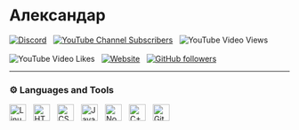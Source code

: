 # Александар
[![Discord](https://img.shields.io/discord/1303335171289907241?style=for-the-badge&logo=discord&logoColor=white&label=Discord&labelColor=%23e27014&color=darkgreen)](https://discord.gg/yC5sj9CWxj)&nbsp;&nbsp;
[![YouTube Channel Subscribers](https://img.shields.io/youtube/channel/subscribers/UCt00SFqoLi7BjmejezmCZ6g?style=for-the-badge&logo=youtube&logoColor=white&labelColor=%23e27014&color=darkgreen)](https://www.youtube.com/channel/UCt00SFqoLi7BjmejezmCZ6g)&nbsp;&nbsp;
![YouTube Video Views](https://img.shields.io/youtube/views/DAouwaQc9Bs?style=for-the-badge&logo=youtube&logoColor=white&labelColor=%23e27014&color=darkgreen)
<br /><br />
![YouTube Video Likes](https://img.shields.io/youtube/likes/DAouwaQc9Bs?style=for-the-badge&logo=youtube&logoColor=white&labelColor=%23e27014&color=darkgreen)&nbsp;&nbsp;
[![Website](https://img.shields.io/website?url=https%3A%2F%2Fplayverse-hosting.com%2F&up_message=Online&up_color=darkgreen&down_message=Offline&down_color=darkred&style=for-the-badge&logo=homeassistantcommunitystore&logoColor=white&label=PlayVerse%20Hosting&labelColor=%23e27014)](https://playverse-hosting.com/)&nbsp;&nbsp;
[![GitHub followers](https://img.shields.io/github/followers/Alessandro18K?style=for-the-badge&logo=github&labelColor=%23e27014&color=darkgreen)](https://github.com/Alessandro18K?tab=followers)


---

### ⚙️ Languages and Tools

<img align="left" alt="Linux" width="30px" style="padding-right:10px;" src="https://cdn.jsdelivr.net/gh/devicons/devicon/icons/linux/linux-original.svg" />
<img align="left" alt="HTML" width="30px" style="padding-right:10px;" src="https://cdn.jsdelivr.net/gh/devicons/devicon/icons/html5/html5-plain.svg" />
<img align="left" alt="CSS" width="30px" style="padding-right:10px;" src="https://cdn.jsdelivr.net/gh/devicons/devicon/icons/css3/css3-plain.svg" />
<img align="left" alt="JavaScript" width="30px" style="padding-right:10px;" src="https://cdn.jsdelivr.net/gh/devicons/devicon/icons/javascript/javascript-plain.svg" />
<img align="left" alt="NodeJS" width="30px" style="padding-right:10px;" src="https://cdn.jsdelivr.net/gh/devicons/devicon/icons/nodejs/nodejs-original.svg" />
<img align="left" alt="C++" width="30px" style="padding-right:10px;" src="https://cdn.jsdelivr.net/gh/devicons/devicon/icons/cplusplus/cplusplus-line.svg" />
<img align="left" alt="GitHub" width="30px" style="padding-right:10px;" src="https://cdn.jsdelivr.net/gh/devicons/devicon/icons/github/github-original.svg" />
<br />
